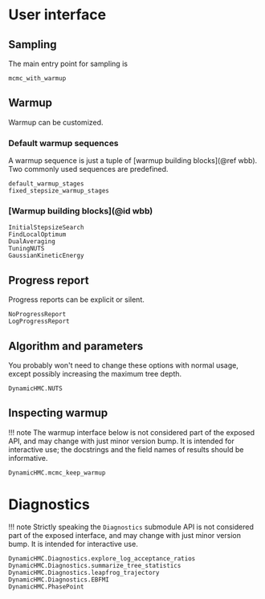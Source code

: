 # User interface

## Sampling

The main entry point for sampling is

```@docs
mcmc_with_warmup
```

## Warmup

Warmup can be customized.

### Default warmup sequences

A warmup sequence is just a tuple of [warmup building blocks](@ref wbb). Two commonly used sequences are predefined.

```@docs
default_warmup_stages
fixed_stepsize_warmup_stages
```

### [Warmup building blocks](@id wbb)

```@docs
InitialStepsizeSearch
FindLocalOptimum
DualAveraging
TuningNUTS
GaussianKineticEnergy
```

## Progress report

Progress reports can be explicit or silent.

```@docs
NoProgressReport
LogProgressReport
```

## Algorithm and parameters

You probably won't need to change these options with normal usage, except possibly increasing the maximum tree depth.

```@docs
DynamicHMC.NUTS
```

## Inspecting warmup

!!! note
    The warmup interface below is not considered part of the exposed API, and may change with just minor version bump. It is intended for interactive use; the docstrings and the field names of results should be informative.

```@docs
DynamicHMC.mcmc_keep_warmup
```

# Diagnostics

!!! note
    Strictly speaking the `Diagnostics` submodule API is not considered part of the exposed interface, and may change with just minor version bump. It is intended for interactive use.

```@docs
DynamicHMC.Diagnostics.explore_log_acceptance_ratios
DynamicHMC.Diagnostics.summarize_tree_statistics
DynamicHMC.Diagnostics.leapfrog_trajectory
DynamicHMC.Diagnostics.EBFMI
DynamicHMC.PhasePoint
```
